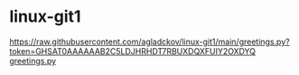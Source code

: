 # linux-git1
https://raw.githubusercontent.com/agladckov/linux-git1/main/greetings.py?token=GHSAT0AAAAAAB2C5LDJHRHDT7RBUXDQXFUIY2OXDYQ
[greetings.py](greetings.py)
